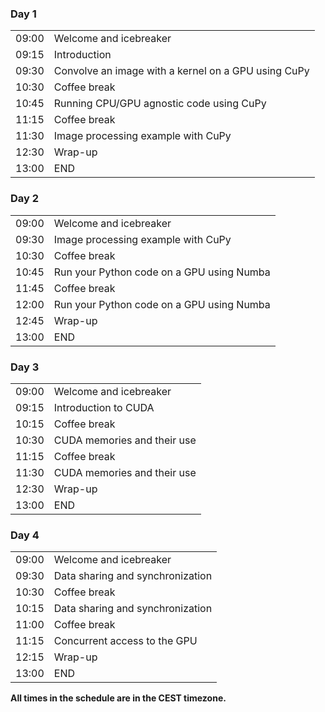 <div class="row">
  <div class="col-md-6">
    <h3>Day 1</h3>
    <table class="table table-striped">
      <tr> <td>09:00</td>  <td>Welcome and icebreaker </td> </tr>
      <tr> <td>09:15</td>  <td>Introduction</td> </tr>
      <tr> <td>09:30</td>  <td>Convolve an image with a kernel on a GPU using CuPy</td> </tr>
      <tr> <td>10:30</td>  <td>Coffee break</td> </tr>
      <tr> <td>10:45</td>  <td>Running CPU/GPU agnostic code using CuPy</td> </tr>
      <tr> <td>11:15</td>  <td>Coffee break</td> </tr>
      <tr> <td>11:30</td>  <td>Image processing example with CuPy</td> </tr>
      <tr> <td>12:30</td>  <td>Wrap-up</td> </tr>
      <tr> <td>13:00</td>  <td>END</td> </tr>
    </table>
  </div>
  <div class="col-md-6">
    <h3>Day 2</h3>
    <table class="table table-striped">
      <tr> <td>09:00</td>  <td>Welcome and icebreaker </td> </tr>
      <tr> <td>09:30</td>  <td>Image processing example with CuPy</td> </tr>
      <tr> <td>10:30</td>  <td>Coffee break</td> </tr>
      <tr> <td>10:45</td>  <td>Run your Python code on a GPU using Numba</td> </tr>
      <tr> <td>11:45</td>  <td>Coffee break</td> </tr>
      <tr> <td>12:00</td>  <td>Run your Python code on a GPU using Numba</td> </tr>
      <tr> <td>12:45</td>  <td>Wrap-up</td> </tr>
      <tr> <td>13:00</td>  <td>END</td> </tr>
    </table>
  </div>
</div>
<div class="row">
  <div class="col-md-6">
    <h3>Day 3</h3>
    <table class="table table-striped">
      <tr> <td>09:00</td>  <td>Welcome and icebreaker </td> </tr>
      <tr> <td>09:15</td>  <td>Introduction to CUDA</td> </tr>
      <tr> <td>10:15</td>  <td>Coffee break</td> </tr>
      <tr> <td>10:30</td>  <td>CUDA memories and their use</td> </tr>
      <tr> <td>11:15</td>  <td>Coffee break</td> </tr>
      <tr> <td>11:30</td>  <td>CUDA memories and their use</td> </tr>
      <tr> <td>12:30</td>  <td>Wrap-up</td> </tr>
      <tr> <td>13:00</td>  <td>END</td> </tr>
    </table>
  </div>
  <div class="col-md-6">
    <h3>Day 4</h3>
    <table class="table table-striped">
      <tr> <td>09:00</td>  <td>Welcome and icebreaker </td> </tr>
      <tr> <td>09:30</td>  <td>Data sharing and synchronization</td> </tr>
      <tr> <td>10:30</td>  <td>Coffee break</td> </tr>
      <tr> <td>10:15</td>  <td>Data sharing and synchronization</td> </tr>
      <tr> <td>11:00</td>  <td>Coffee break</td> </tr>
      <tr> <td>11:15</td>  <td>Concurrent access to the GPU</td> </tr>
      <tr> <td>12:15</td>  <td>Wrap-up</td> </tr>
      <tr> <td>13:00</td>  <td>END</td> </tr>
    </table>
  </div>
</div>

<p><b>All times in the schedule are in the CEST timezone.</b></p>
